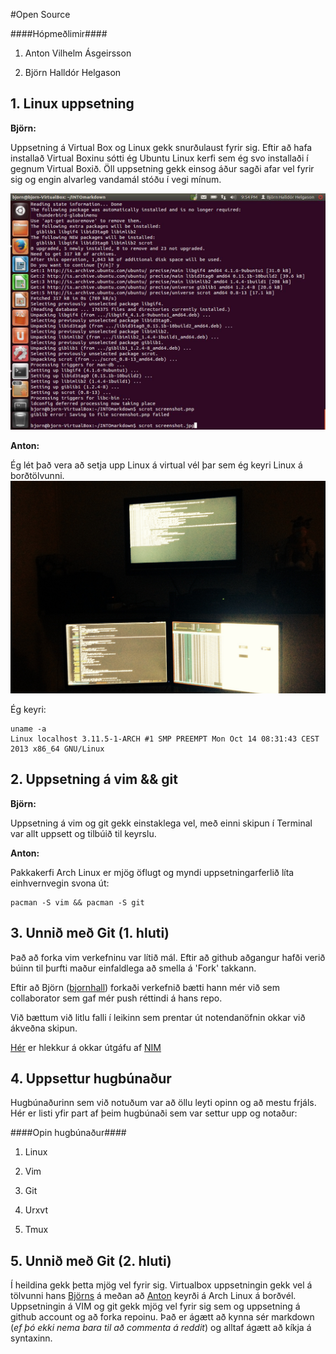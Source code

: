 #Open Source


####Hópmeðlimir####

1. Anton Vilhelm Ásgeirsson

2. Björn Halldór Helgason

## 1. Linux uppsetning

**Björn:**

Uppsetning á Virtual Box og Linux gekk snurðulaust fyrir sig. Eftir að hafa installað Virtual Boxinu sótti ég Ubuntu Linux kerfi sem ég svo installaði í gegnum Virtual Boxið. Öll uppsetning gekk einsog áður sagði afar vel fyrir sig og engin alvarleg vandamál stóðu í vegi mínum.

![Linux](screenshot.jpg)

**Anton:**

Ég lét það vera að setja upp Linux á virtual vél þar sem ég keyri Linux á borðtölvunni.
![Photo](photo.png)

Ég keyri:
```shell
uname -a 
Linux localhost 3.11.5-1-ARCH #1 SMP PREEMPT Mon Oct 14 08:31:43 CEST 2013 x86_64 GNU/Linux
```
## 2. Uppsetning á vim && git

**Björn:**

Uppsetning á vim og git gekk einstaklega vel, með einni skipun í Terminal var allt uppsett og tilbúið til keyrslu.

**Anton:**

Pakkakerfi Arch Linux er mjög öflugt og myndi uppsetningarferlið líta einhvernvegin svona út:

```shell
pacman -S vim && pacman -S git
``` 
## 3. Unnið með Git (1. hluti)

Það að forka vim verkefninu var lítið mál. Eftir að github aðgangur hafði verið búinn til þurfti maður einfaldlega að smella á 'Fork' takkann.

Eftir að Björn ([bjornhall](https://github.com/Bjornhall/)) forkaði verkefnið bætti hann mér við sem collaborator sem gaf mér push réttindi á hans repo.

Við bættum við litlu falli í leikinn sem prentar út notendanöfnin okkar við ákveðna skipun.

[Hér](https://github.com/Bjornhall/INTOPrufa)
er hlekkur á okkar útgáfu af 
[NIM](https://github.com/Bjornhall/INTOPrufa)


## 4. Uppsettur hugbúnaður

Hugbúnaðurinn sem við notuðum var að öllu leyti opinn og að mestu frjáls. 
Hér er listi yfir part af þeim hugbúnaði sem var settur upp og notaður:

####Opin hugbúnaður####

1. Linux

2. Vim

3. Git

4. Urxvt

5. Tmux 

## 5. Unnið með Git (2. hluti)

Í heildina gekk þetta mjög vel fyrir sig. Virtualbox uppsetningin gekk vel á tölvunni hans [Björns](https://github.com/Bjornhall/) á meðan að [Anton](https://github.com/antonva/) keyrði á Arch Linux á borðvél.
Uppsetningin á VIM og git gekk mjög vel fyrir sig sem og uppsetning á github account og að forka repoinu. Það er ágætt að kynna sér markdown (*ef þó ekki nema bara til að commenta á reddit*) og alltaf ágætt að kíkja á syntaxinn.

